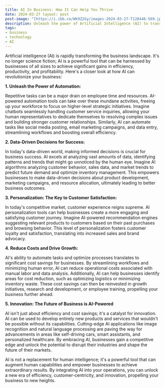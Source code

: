 ```yaml
---
title: AI In Business: How It Can Help You Thrive
date: 2024-03-27 layout: post
post-image: "[https://i.ibb.co/Wk9Z2Gy/images-2024-03-27-T120446-569.jpg](https://ibb.co/LxwmZYt)"
description: Unleash the power of Artificial Intelligence (AI) to transform your business operations, decision-making, and customer experiences.
tags:
- business
- technology
- AI
---
```


Artificial intelligence (AI) is rapidly transforming the business landscape. It's no longer science fiction; AI is a powerful tool that can be harnessed by businesses of all sizes to achieve significant gains in efficiency, productivity, and profitability. Here's a closer look at how AI can revolutionize your business:

**1. Unleash the Power of Automation:**

Repetitive tasks can be a major drain on employee time and resources. AI-powered automation tools can take over these mundane activities, freeing up your workforce to focus on higher-level strategic initiatives. Imagine chatbots seamlessly handling customer service inquiries, allowing your human representatives to dedicate themselves to resolving complex issues and building stronger customer relationships. Similarly, AI can automate tasks like social media posting, email marketing campaigns, and data entry, streamlining workflows and boosting overall efficiency.

**2. Data-Driven Decisions for Success:**

In today's data-driven world, making informed decisions is crucial for business success. AI excels at analyzing vast amounts of data, identifying patterns and trends that might go unnoticed by the human eye. Imagine AI algorithms analyzing customer behavior, sales data, and market trends to predict future demand and optimize inventory management. This empowers businesses to make data-driven decisions about product development, marketing campaigns, and resource allocation, ultimately leading to better business outcomes.

**3. Personalization: The Key to Customer Satisfaction:**

In today's competitive market, customer experience reigns supreme. AI personalization tools can help businesses create a more engaging and satisfying customer journey. Imagine AI-powered recommendation engines suggesting relevant products to customers based on their past purchases and browsing behavior. This level of personalization fosters customer loyalty and satisfaction, translating into increased sales and brand advocacy.

**4. Reduce Costs and Drive Growth:**

AI's ability to automate tasks and optimize processes translates to significant cost savings for businesses. By streamlining workflows and minimizing human error, AI can reduce operational costs associated with manual labor and data analysis. Additionally, AI can help businesses identify areas for cost reduction, such as optimizing logistics or minimizing inventory waste. These cost savings can then be reinvested in growth initiatives, research and development, or employee training, propelling your business further ahead.

**5. Innovation: The Future of Business is AI-Powered**

AI isn't just about efficiency and cost savings; it's a catalyst for innovation. AI can be used to develop entirely new products and services that wouldn't be possible without its capabilities. Cutting-edge AI applications like image recognition and natural language processing are paving the way for advancements in areas like self-driving cars, smart assistants, and personalized healthcare. By embracing AI, businesses gain a competitive edge and unlock the potential to disrupt their industries and shape the future of their markets.

AI is not a replacement for human intelligence; it's a powerful tool that can augment human capabilities and empower businesses to achieve extraordinary results. By integrating AI into your operations, you can unlock a new era of efficiency, customer-centricity, and innovation, propelling your business to new heights.
